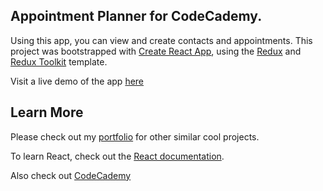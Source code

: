 ## Appointment Planner for CodeCademy.

Using this app, you can view and create contacts and appointments. This project was bootstrapped with [Create React App](https://github.com/facebook/create-react-app), using the [Redux](https://redux.js.org/) and [Redux Toolkit](https://redux-toolkit.js.org/) template.


Visit a live demo of the app [here](https://cc-apointment-planner.netlify.app/appointments)



## Learn More

Please check out my [portfolio](https://egbonjefri.github.io) for other similar cool projects.

To learn React, check out the [React documentation](https://reactjs.org/).

Also check out [CodeCademy](https://codecademy.com)
